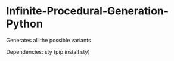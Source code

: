 # Infinite-Procedural-Generation-Python
Generates all the possible variants


Dependencies: sty (pip install sty)
